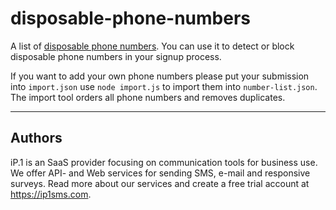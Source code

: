 # disposable-phone-numbers
A list of [disposable phone numbers](https://en.wikipedia.org/wiki/Disposable_numbers). You can use it to detect or block disposable phone numbers in your signup process.


If you want to add your own phone numbers please put your submission into `import.json` use `node import.js` to import them into `number-list.json`.
The import tool orders all phone numbers and removes duplicates.

-------------------------------------------------------------------------------------------------------------------------------------------------------------------------

## Authors

iP.1 is an SaaS provider focusing on communication tools for business use. We offer API- and Web services for sending SMS, e-mail and responsive surveys.
Read more about our services and create a free trial account at https://ip1sms.com.
